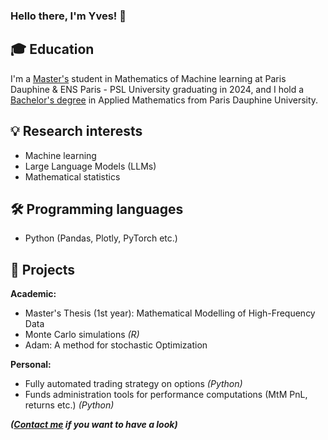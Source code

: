 ### Hello there, I'm Yves! 👋


## :mortar_board: Education

I'm a [Master's](https://dauphine.psl.eu/en/training/masters-degrees/mathematics-and-applied-mathematics/masters-year-2-mathematics-deep-learning-and-humanities) student in Mathematics of Machine learning at Paris Dauphine & ENS Paris - PSL University graduating in 2024, and I hold a [Bachelor's degree](https://dauphine.psl.eu/en/training/bachelors-degrees/bachelors-degree-in-applied-mathematics) in Applied Mathematics from Paris Dauphine University.

## :bulb: Research interests

- Machine learning
- Large Language Models (LLMs)
- Mathematical statistics


## :hammer_and_wrench: Programming languages

- Python (Pandas, Plotly, PyTorch etc.)

## :rocket: Projects 

**Academic:**
- Master's Thesis (1st year): Mathematical Modelling of High-Frequency Data
- Monte Carlo simulations *(R)*
- Adam: A method for stochastic Optimization 

**Personal:**
- Fully automated trading strategy on options *(Python)*
- Funds administration tools for performance computations (MtM PnL, returns etc.) *(Python)*

***([Contact me](mailto:yves.leconte@dauphine.eu) if you want to have a look)***
